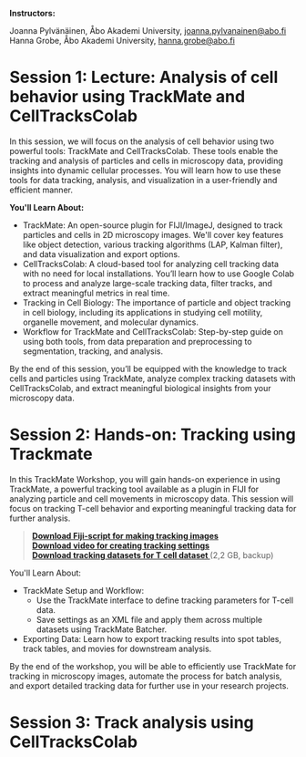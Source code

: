 **Instructors:**

Joanna Pylvänäinen, Åbo Akademi University, joanna.pylvanainen@abo.fi <br /> Hanna Grobe, Åbo Akademi University, hanna.grobe@abo.fi


# Session 1: Lecture: Analysis of cell behavior using TrackMate and CellTracksColab

In this session, we will focus on the analysis of cell behavior using two powerful tools: TrackMate and CellTracksColab. These tools enable the tracking and analysis of particles and cells in microscopy data, providing insights into dynamic cellular processes. You will learn how to use these tools for data tracking, analysis, and visualization in a user-friendly and efficient manner.

**You'll Learn About:**
- TrackMate: An open-source plugin for FIJI/ImageJ, designed to track particles and cells in 2D microscopy images. We'll cover key features like object detection, various tracking algorithms (LAP, Kalman filter), and data visualization and export options.
- CellTracksColab: A cloud-based tool for analyzing cell tracking data with no need for local installations. You’ll learn how to use Google Colab to process and analyze large-scale tracking data, filter tracks, and extract meaningful metrics in real time.
- Tracking in Cell Biology: The importance of particle and object tracking in cell biology, including its applications in studying cell motility, organelle movement, and molecular dynamics.
- Workflow for TrackMate and CellTracksColab: Step-by-step guide on using both tools, from data preparation and preprocessing to segmentation, tracking, and analysis.

By the end of this session, you’ll be equipped with the knowledge to track cells and particles using TrackMate, analyze complex tracking datasets with CellTracksColab, and extract meaningful biological insights from your microscopy data.

# Session 2: Hands-on: Tracking using Trackmate

In this TrackMate Workshop, you will gain hands-on experience in using TrackMate, a powerful tracking tool available as a plugin in FIJI for analyzing particle and cell movements in microscopy data. This session will focus on tracking T-cell behavior and exporting meaningful tracking data for further analysis.

> **[Download Fiji-script for making tracking images](https://drive.google.com/file/d/1VMn8ehvezmtsUgmeqm7FkyQFAHm-UwyP/view?usp=drive_link)** <br />
> **[Download video for creating tracking settings](https://drive.google.com/file/d/1V9oZg_DqGqC9hfbxJN1ZTSHZXQNYfigg/view?usp=drive_link)** <br />
> **[Download tracking datasets for T cell dataset ](https://drive.google.com/drive/folders/1QgwCfLysMCyodSnwkpVoGLC3e_Xr3x5J?usp=drive_link)** (2,2 GB, backup)

You'll Learn About:

- TrackMate Setup and Workflow:
  - Use the TrackMate interface to define tracking parameters for T-cell data.
  - Save settings as an XML file and apply them across multiple datasets using TrackMate Batcher.
- Exporting Data: Learn how to export tracking results into spot tables, track tables, and movies for downstream analysis.

By the end of the workshop, you will be able to efficiently use TrackMate for tracking in microscopy images, automate the process for batch analysis, and export detailed tracking data for further use in your research projects.

# Session 3: Track analysis using CellTracksColab
